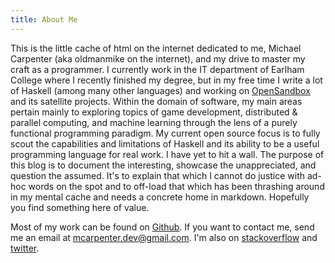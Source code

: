 ```yaml
---
title: About Me
---
```


This is the little cache of html on the internet dedicated to me, Michael Carpenter (aka oldmanmike on the internet), and my drive to master my craft as a programmer. I currently work in the IT department of Earlham College where I recently finished my degree, but in my free time I write a lot of Haskell (among many other languages) and working on [OpenSandbox](https://github.com/oldmanmike/opensandbox) and its satellite projects. Within the domain of software, my main areas pertain mainly to exploring topics of game development, distributed & parallel computing, and machine learning through the lens of a purely functional programming paradigm. My current open source focus is to fully scout the capabilities and limitations of Haskell and its ability to be a useful programming language for real work. I have yet to hit a wall. The purpose of this blog is to document the interesting, showcase the unappreciated, and question the assumed. It's to explain that which I cannot do justice with ad-hoc words on the spot and to off-load that which has been thrashing around in my mental cache and needs a concrete home in markdown. Hopefully you find something here of value.

Most of my work can be found on [Github](https://github.com/oldmanmike). If you want to contact me, send me an email at [mcarpenter.dev@gmail.com](mcarpenter.dev@gmail.com). I'm also on [stackoverflow](https://stackoverflow.com/users/3961879/oldmanmike) and [twitter](https://twitter.com/jatosloth).
